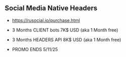 ## Social Media Native Headers
- https://rusocial.io/purchase.html

- 3 Months CLIENT bots 7K$ USD (aka 1 Month free)
- 3 Months HEADERS API 8K$ USD (aka 1 Month free)
- PROMO ENDS 5/11/25
